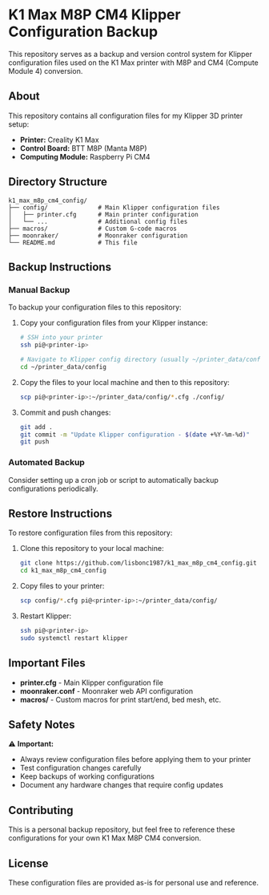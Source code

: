 # K1 Max M8P CM4 Klipper Configuration Backup

This repository serves as a backup and version control system for Klipper configuration files used on the K1 Max printer with M8P and CM4 (Compute Module 4) conversion.

## About

This repository contains all configuration files for my Klipper 3D printer setup:
- **Printer:** Creality K1 Max
- **Control Board:** BTT M8P (Manta M8P)
- **Computing Module:** Raspberry Pi CM4

## Directory Structure

```
k1_max_m8p_cm4_config/
├── config/              # Main Klipper configuration files
│   ├── printer.cfg      # Main printer configuration
│   └── ...              # Additional config files
├── macros/              # Custom G-code macros
├── moonraker/           # Moonraker configuration
└── README.md            # This file
```

## Backup Instructions

### Manual Backup

To backup your configuration files to this repository:

1. Copy your configuration files from your Klipper instance:
   ```bash
   # SSH into your printer
   ssh pi@<printer-ip>
   
   # Navigate to Klipper config directory (usually ~/printer_data/config)
   cd ~/printer_data/config
   ```

2. Copy the files to your local machine and then to this repository:
   ```bash
   scp pi@<printer-ip>:~/printer_data/config/*.cfg ./config/
   ```

3. Commit and push changes:
   ```bash
   git add .
   git commit -m "Update Klipper configuration - $(date +%Y-%m-%d)"
   git push
   ```

### Automated Backup

Consider setting up a cron job or script to automatically backup configurations periodically.

## Restore Instructions

To restore configuration files from this repository:

1. Clone this repository to your local machine:
   ```bash
   git clone https://github.com/lisbonc1987/k1_max_m8p_cm4_config.git
   cd k1_max_m8p_cm4_config
   ```

2. Copy files to your printer:
   ```bash
   scp config/*.cfg pi@<printer-ip>:~/printer_data/config/
   ```

3. Restart Klipper:
   ```bash
   ssh pi@<printer-ip>
   sudo systemctl restart klipper
   ```

## Important Files

- **printer.cfg** - Main Klipper configuration file
- **moonraker.conf** - Moonraker web API configuration
- **macros/** - Custom macros for print start/end, bed mesh, etc.

## Safety Notes

⚠️ **Important:**
- Always review configuration files before applying them to your printer
- Test configuration changes carefully
- Keep backups of working configurations
- Document any hardware changes that require config updates

## Contributing

This is a personal backup repository, but feel free to reference these configurations for your own K1 Max M8P CM4 conversion.

## License

These configuration files are provided as-is for personal use and reference.
